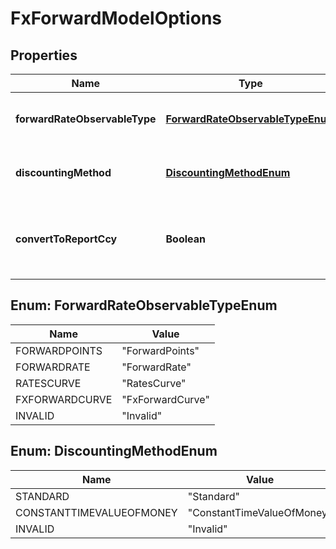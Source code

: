 

# FxForwardModelOptions


## Properties

| Name | Type | Description | Notes |
|------------ | ------------- | ------------- | -------------|
|**forwardRateObservableType** | [**ForwardRateObservableTypeEnum**](#ForwardRateObservableTypeEnum) | The available values are: ForwardPoints, ForwardRate, RatesCurve, FxForwardCurve, Invalid |  |
|**discountingMethod** | [**DiscountingMethodEnum**](#DiscountingMethodEnum) | The available values are: Standard, ConstantTimeValueOfMoney, Invalid |  |
|**convertToReportCcy** | **Boolean** | Convert all FX flows to the report currency  By setting this all FX forwards will be priced using Forward Curves that have Report Currency as the base. |  |



## Enum: ForwardRateObservableTypeEnum

| Name | Value |
|---- | -----|
| FORWARDPOINTS | &quot;ForwardPoints&quot; |
| FORWARDRATE | &quot;ForwardRate&quot; |
| RATESCURVE | &quot;RatesCurve&quot; |
| FXFORWARDCURVE | &quot;FxForwardCurve&quot; |
| INVALID | &quot;Invalid&quot; |



## Enum: DiscountingMethodEnum

| Name | Value |
|---- | -----|
| STANDARD | &quot;Standard&quot; |
| CONSTANTTIMEVALUEOFMONEY | &quot;ConstantTimeValueOfMoney&quot; |
| INVALID | &quot;Invalid&quot; |




